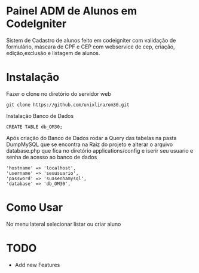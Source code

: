Painel ADM de Alunos em CodeIgniter
==========

Sistem de Cadastro de alunos feito em codeigniter com validação de formulário, máscara de CPF e CEP com webservice de cep, criação, edição,exclusão e listagem de alunos.

Instalação
============
Fazer o clone no diretório do servidor web

```
git clone https://github.com/unixlira/om30.git
```
Instalação Banco de Dados

```
CREATE TABLE db_OM30;
```

Após criação do Banco de Dados rodar a Query das tabelas na pasta DumpMySQL que se encontra na Raiz do projeto e
alterar o arquivo database.php que fica no diretório applications/config e iserir seu usuario e senha de acesso ao banco de dados

```
'hostname' => 'localhost',
'username' => 'seuusuario',
'password' => 'suasenhamysql',
'database' => 'db_OM30',
```


Como Usar
=====

No menu lateral selecionar listar ou criar aluno


TODO
====

* Add new Features
